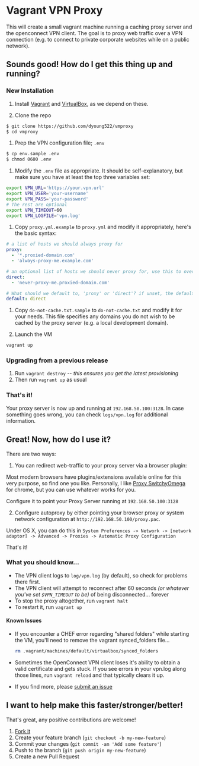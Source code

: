 
# Vagrant VPN Proxy

This will create a small vagrant machine running a caching proxy server and  the openconnect VPN client. The goal is to proxy web traffic over a VPN connection (e.g. to connect to private corporate websites while on a public network).

## Sounds good! How do I get this thing up and running?

### New Installation

1. Install [Vagrant](http://www.vagrantup.com) and [VirtualBox](http://www.virtualbox.org), as we depend on these.

1. Clone the repo

  ```sh
  $ git clone https://github.com/dyoung522/vmproxy
  $ cd vmproxy
  ```

1. Prep the VPN configuration file; `.env`

  ```sh
  $ cp env.sample .env
  $ chmod 0600 .env
  ```

1. Modify the `.env` file as appropriate. It should be self-explanatory, but make sure you have at least the top three variables set:

  ```sh
  export VPN_URL='https://your.vpn.url'
  export VPN_USER='your-username'
  export VPN_PASS='your-password'
  # The rest are optional
  export VPN_TIMEOUT=60
  export VPN_LOGFILE='vpn.log'
  ```

1. Copy `proxy.yml.example` to `proxy.yml` and modify it appropriately, here's the basic syntax:

  ```yaml
  # a list of hosts we should always proxy for
  proxy:
    - '*.proxied-domain.com'
    - 'always-proxy-me.example.com'

  # an optional list of hosts we should never proxy for, use this to override hosts in proxied domains
  direct:
    - 'never-proxy-me.proxied-domain.com'

  # What should we default to, 'proxy' or 'direct'? if unset, the default is 'direct'
  default: direct
  ```
1. Copy `do-not-cache.txt.sample` to `do-not-cache.txt` and modify it for your needs.
   This file specifies any domains you do not wish to be cached by the proxy server (e.g. a local
   development domain).

1. Launch the VM

  ```sh
  vagrant up
  ```

### Upgrading from a previous release  

1. Run `vagrant destroy` -- *this ensures you get the latest provisioning*
1. Then run `vagrant up` as usual

### That's it!

Your proxy server is now up and running at `192.168.50.100:3128`. In case something goes wrong, you can check `logs/vpn.log` for additional information.

## Great! Now, how do I use it?

There are two ways:

1. You can redirect web-traffic to your proxy server via a browser plugin:

  Most modern browsers have plugins/extensions available online for this very purpose, so find one you like. 
Personally, I like [Proxy SwitchyOmega](https://chrome.google.com/webstore/detail/proxy-switchyomega/padekgcemlokbadohgkifijomclgjgif) 
for chrome, but you can use whatever works for you.

  Configure it to point your Proxy Server running at `192.168.50.100:3128`

2. Configure autoproxy by either pointing your browser proxy or system network configuration at `http://192.168.50.100/proxy.pac`.

  Under OS X, you can do this in `System Preferences -> Network -> [network adaptor] -> Advanced -> Proxies -> Automatic Proxy Configuration`

That's it!

### What you should know...

- The VPN client logs to `log/vpn.log` (by default), so check for problems there first.
- The VPN client will attempt to reconnect after 60 seconds *(or whatever you've set `$VPN_TIMEOUT` to be)* of being disconnected... forever
- To stop the proxy altogether, run `vagrant halt`
- To restart it, run `vagrant up`

#### Known Issues

- If you encounter a CHEF error regarding "shared folders" while starting the VM, you'll need to
  remove the vagrant synced_folders file...

  ```sh
  rm .vagrant/machines/default/virtualbox/synced_folders
  ```
  
- Sometimes the OpenConnect VPN client loses it's ability to obtain a valid
  certificate and gets stuck. If you see errors in your vpn.log along those lines,
  run `vagrant reload` and that typically clears it up.

- If you find more, please [submit an issue](https://github.com/dyoung522/vmproxy/issues/new)
 
## I want to help make this faster/stronger/better!

That's great, any positive contributions are welcome!

1. [Fork it](https://github.com/dyoung522/vmproxy/fork)
2. Create your feature branch (`git checkout -b my-new-feature`)
3. Commit your changes (`git commit -am 'Add some feature'`)
4. Push to the branch (`git push origin my-new-feature`)
5. Create a new Pull Request

